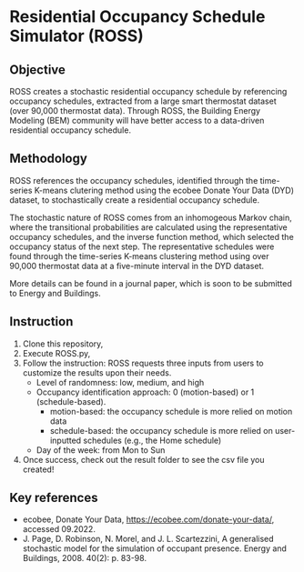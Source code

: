 # Residential Occupancy Schedule Simulator (ROSS)

## Objective
ROSS creates a stochastic residential occupancy schedule by referencing occupancy schedules, extracted from a large smart thermostat dataset (over 90,000 thermostat data). Through ROSS, the Building Energy Modeling (BEM) community will have better access to a data-driven residential occupancy schedule.

## Methodology
ROSS references the occupancy schedules, identified through the time-series K-means clutering method using the ecobee Donate Your Data (DYD) dataset, to stochastically create a residential occupancy schedule. 

The stochastic nature of ROSS comes from an inhomogeous Markov chain, where the transitional probabilities are calculated using the representative occupancy schedules, and the inverse function method, which selected the occupancy status of the next step. The representative schedules were found through the time-series K-means clustering method using over 90,000 thermostat data at a five-minute interval in the DYD dataset.

More details can be found in a journal paper, which is soon to be submitted to Energy and Buildings.

## Instruction
1. Clone this repository,
2. Execute ROSS.py,
3. Follow the instruction: ROSS requests three inputs from users to customize the results upon their needs.
    - Level of randomness: low, medium, and high
    - Occupancy identification approach: 0 (motion-based) or 1 (schedule-based).
        - motion-based: the occupancy schedule is more relied on motion data
        - schedule-based: the occupancy schedule is more relied on user-inputted schedules (e.g., the Home schedule)
    - Day of the week: from Mon to Sun
4. Once success, check out the result folder to see the csv file you created!

## Key references
- ecobee, Donate Your Data, https://ecobee.com/donate-your-data/, accessed 09.2022.
- J. Page, D. Robinson, N. Morel, and J. L. Scartezzini, A generalised stochastic model for the simulation of occupant presence. Energy and Buildings, 2008. 40(2): p. 83-98.
